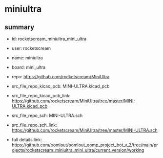 # miniultra
 
## summary 
* id: rocketscream_miniultra_mini_ultra
* user: rocketscream
* name: miniultra
* board: mini_ultra
* repo: https://github.com/rocketscream/MiniUltra
* src_file_repo_kicad_pcb: MINI-ULTRA.kicad_pcb
* src_file_repo_kicad_pcb_link: https://github.com/rocketscream/MiniUltra/tree/master/MINI-ULTRA.kicad_pcb


* src_file_repo_sch: MINI-ULTRA.sch
* src_file_repo_sch_link: https://github.com/rocketscream/MiniUltra/tree/master/MINI-ULTRA.sch
* full details link: https://github.com/oomlout/oomlout_oomp_project_bot_v_2/tree/main/projects/rocketscream_miniultra_mini_ultra/current_version/working  







